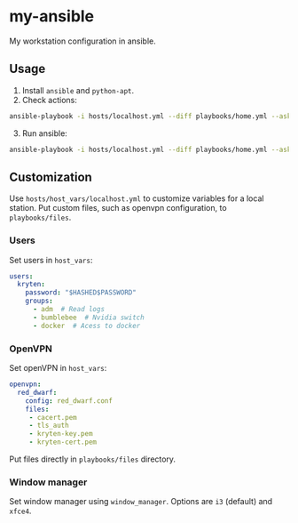 # my-ansible #
My workstation configuration in ansible.

## Usage ##

1. Install `ansible` and `python-apt`.
2. Check actions:

```sh
ansible-playbook -i hosts/localhost.yml --diff playbooks/home.yml --ask-become-pass --check
```

3. Run ansible:

```sh
ansible-playbook -i hosts/localhost.yml --diff playbooks/home.yml --ask-become-pass
```

## Customization ##
Use `hosts/host_vars/localhost.yml` to customize variables for a local station.
Put custom files, such as openvpn configuration, to `playbooks/files`.

### Users ###
Set users in `host_vars`:

```yaml
users:
  kryten:
    password: "$HASHED$PASSWORD"
    groups:
      - adm  # Read logs
      - bumblebee  # Nvidia switch
      - docker  # Acess to docker
```

### OpenVPN ###
Set openVPN in `host_vars`:

```yaml
openvpn:
  red_dwarf:
    config: red_dwarf.conf
    files:
     - cacert.pem
     - tls_auth
     - kryten-key.pem
     - kryten-cert.pem
```

Put files directly in `playbooks/files` directory.

### Window manager ###
Set window manager using `window_manager`.
Options are `i3` (default) and `xfce4`.
